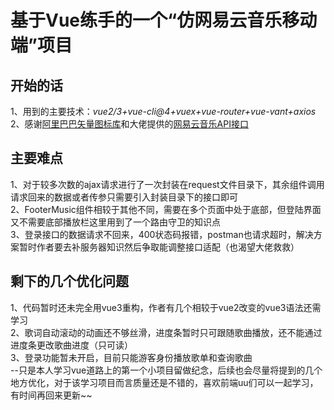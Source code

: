 # 基于Vue练手的一个“仿网易云音乐移动端”项目 #

## 开始的话 ##
1、用到的主要技术：*vue2/3+vue-cli@4+vuex+vue-router+vue-vant+axios*  
2、感谢[阿里巴巴矢量图标库](https://www.iconfont.cn/)和大佬提供的[网易云音乐API接口](https://github.com/Binaryify/NeteaseCloudMusicApi)  

## 主要难点 ##
1、对于较多次数的ajax请求进行了一次封装在request文件目录下，其余组件调用请求回来的数据或者传参只需要引入封装目录下的接口即可  
2、FooterMusic组件相较于其他不同，需要在多个页面中处于底部，但登陆界面又不需要底部播放栏这里用到了一个路由守卫的知识点  
3、登录接口的数据请求不回来，400状态码报错，postman也请求超时，解决方案暂时作者要去补服务器知识然后争取能调整接口适配（也渴望大佬救救）

## 剩下的几个优化问题 ##
1、代码暂时还未完全用vue3重构，作者有几个相较于vue2改变的vue3语法还需学习  
2、歌词自动滚动的动画还不够丝滑，进度条暂时只可跟随歌曲播放，还不能通过进度条更改歌曲进度（只可读）  
3、登录功能暂未开启，目前只能游客身份播放歌单和查询歌曲  
--只是本人学习vue道路上的第一个小项目留做纪念，后续也会尽量将提到的几个地方优化，对于该学习项目而言质量还是不错的，喜欢前端uu们可以一起学习，有时间再回来更新~~
